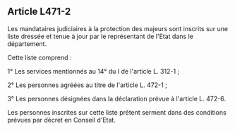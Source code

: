 ## Article L471-2

Les mandataires judiciaires à la protection des majeurs sont inscrits sur une liste dressée et tenue à jour par le
représentant de l'Etat dans le département.

Cette liste comprend :

1° Les services mentionnés au 14° du I de l'article L. 312-1 ;

2° Les personnes agréées au titre de l'article L. 472-1 ;

3° Les personnes désignées dans la déclaration prévue à l'article L. 472-6.

Les personnes inscrites sur cette liste prêtent serment dans des conditions prévues par décret en Conseil
d'Etat.

